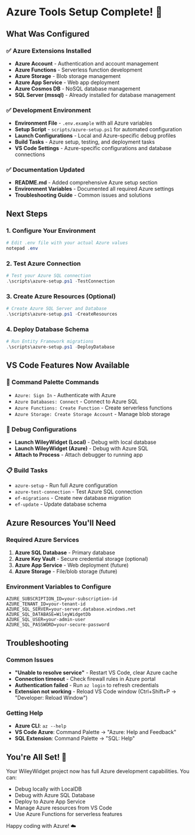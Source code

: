 # Azure Tools Setup Complete! 🎉

## What Was Configured

### ✅ Azure Extensions Installed
- **Azure Account** - Authentication and account management
- **Azure Functions** - Serverless function development
- **Azure Storage** - Blob storage management
- **Azure App Service** - Web app deployment
- **Azure Cosmos DB** - NoSQL database management
- **SQL Server (mssql)** - Already installed for database management

### ✅ Development Environment
- **Environment File** - `.env.example` with all Azure variables
- **Setup Script** - `scripts/azure-setup.ps1` for automated configuration
- **Launch Configurations** - Local and Azure-specific debug profiles
- **Build Tasks** - Azure setup, testing, and deployment tasks
- **VS Code Settings** - Azure-specific configurations and database connections

### ✅ Documentation Updated
- **README.md** - Added comprehensive Azure setup section
- **Environment Variables** - Documented all required Azure settings
- **Troubleshooting Guide** - Common issues and solutions

## Next Steps

### 1. Configure Your Environment
```powershell
# Edit .env file with your actual Azure values
notepad .env
```

### 2. Test Azure Connection
```powershell
# Test your Azure SQL connection
.\scripts\azure-setup.ps1 -TestConnection
```

### 3. Create Azure Resources (Optional)
```powershell
# Create Azure SQL Server and Database
.\scripts\azure-setup.ps1 -CreateResources
```

### 4. Deploy Database Schema
```powershell
# Run Entity Framework migrations
.\scripts\azure-setup.ps1 -DeployDatabase
```

## VS Code Features Now Available

### 🔧 Command Palette Commands
- `Azure: Sign In` - Authenticate with Azure
- `Azure Databases: Connect` - Connect to Azure SQL
- `Azure Functions: Create Function` - Create serverless functions
- `Azure Storage: Create Storage Account` - Manage blob storage

### 🐛 Debug Configurations
- **Launch WileyWidget (Local)** - Debug with local database
- **Launch WileyWidget (Azure)** - Debug with Azure SQL
- **Attach to Process** - Attach debugger to running app

### 📋 Build Tasks
- `azure-setup` - Run full Azure configuration
- `azure-test-connection` - Test Azure SQL connection
- `ef-migrations` - Create new database migration
- `ef-update` - Update database schema

## Azure Resources You'll Need

### Required Azure Services
1. **Azure SQL Database** - Primary database
2. **Azure Key Vault** - Secure credential storage (optional)
3. **Azure App Service** - Web deployment (future)
4. **Azure Storage** - File/blob storage (future)

### Environment Variables to Configure
```env
AZURE_SUBSCRIPTION_ID=your-subscription-id
AZURE_TENANT_ID=your-tenant-id
AZURE_SQL_SERVER=your-server.database.windows.net
AZURE_SQL_DATABASE=WileyWidgetDb
AZURE_SQL_USER=your-admin-user
AZURE_SQL_PASSWORD=your-secure-password
```

## Troubleshooting

### Common Issues
- **"Unable to resolve service"** - Restart VS Code, clear Azure cache
- **Connection timeout** - Check firewall rules in Azure portal
- **Authentication failed** - Run `az login` to refresh credentials
- **Extension not working** - Reload VS Code window (Ctrl+Shift+P → "Developer: Reload Window")

### Getting Help
- **Azure CLI**: `az --help`
- **VS Code Azure**: Command Palette → "Azure: Help and Feedback"
- **SQL Extension**: Command Palette → "SQL: Help"

## You're All Set! 🚀

Your WileyWidget project now has full Azure development capabilities. You can:
- Debug locally with LocalDB
- Debug with Azure SQL Database
- Deploy to Azure App Service
- Manage Azure resources from VS Code
- Use Azure Functions for serverless features

Happy coding with Azure! ☁️

